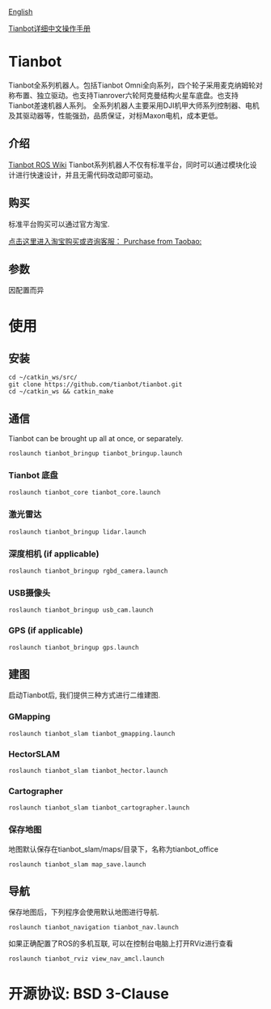 [English](https://github.com/tianbot/tianbot/blob/master/README.md)  

[Tianbot详细中文操作手册](http://doc.tianbot.com/tianbot_omni)  

# Tianbot
Tianbot全系列机器人。包括Tianbot Omni全向系列，四个轮子采用麦克纳姆轮对称布置、独立驱动。也支持Tianrover六轮阿克曼结构火星车底盘。也支持Tianbot差速机器人系列。
全系列机器人主要采用DJI机甲大师系列控制器、电机及其驱动器等，性能强劲，品质保证，对标Maxon电机，成本更低。

## 介绍
[Tianbot ROS Wiki](https://wiki.ros.org/tianbot)
Tianbot系列机器人不仅有标准平台，同时可以通过模块化设计进行快速设计，并且无需代码改动即可驱动。

## 购买

标准平台购买可以通过官方淘宝.
 
[点击这里进入淘宝购买或咨询客服： Purchase from Taobao:](https://item.taobao.com/item.htm?id=615976514264)  


## 参数 

因配置而异

# 使用
## 安装

```
cd ~/catkin_ws/src/
git clone https://github.com/tianbot/tianbot.git
cd ~/catkin_ws && catkin_make
```

## 通信
Tianbot can be brought up all at once, or separately.
```
roslaunch tianbot_bringup tianbot_bringup.launch
```
### Tianbot 底盘
```
roslaunch tianbot_core tianbot_core.launch
```

### 激光雷达
```
roslaunch tianbot_bringup lidar.launch
```

### 深度相机 (if applicable)
```
roslaunch tianbot_bringup rgbd_camera.launch
```

### USB摄像头
```
roslaunch tianbot_bringup usb_cam.launch
```

### GPS (if applicable)
```
roslaunch tianbot_bringup gps.launch
```

## 建图
启动Tianbot后, 我们提供三种方式进行二维建图.

### GMapping
```
roslaunch tianbot_slam tianbot_gmapping.launch
```
### HectorSLAM
```
roslaunch tianbot_slam tianbot_hector.launch
```
### Cartographer
```
roslaunch tianbot_slam tianbot_cartographer.launch
```
### 保存地图
地图默认保存在tianbot_slam/maps/目录下，名称为tianbot_office
```
roslaunch tianbot_slam map_save.launch
```

## 导航
保存地图后，下列程序会使用默认地图进行导航.
```
roslaunch tianbot_navigation tianbot_nav.launch
```
如果正确配置了ROS的多机互联, 可以在控制台电脑上打开RViz进行查看
```
roslaunch tianbot_rviz view_nav_amcl.launch
```

# 开源协议: BSD 3-Clause
